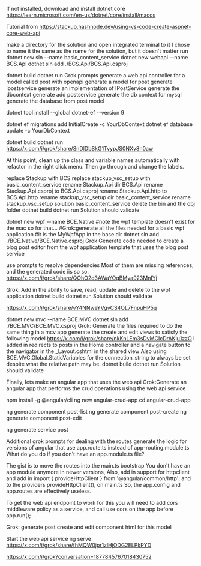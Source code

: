 
If not installed, download and install dotnet core
https://learn.microsoft.com/en-us/dotnet/core/install/macos

Tutorial from https://stackup.hashnode.dev/using-vs-code-create-aspnet-core-web-api

make a directory for the solution and open integrated terminal to it
I chose to name it the same as the name for the solution, but it doesn't matter
run 
dotnet new sln --name basic_content_service
dotnet new webapi --name BCS.Api
dotnet sln add ./BCS.Api/BCS.Api.csproj
<!-- If running in windows 
dotnet sln add .\BCS.Api\BCS.Api.csproj -->
dotnet build
dotnet run
Grok prompts
generate a web api controller for a model called post with openapi
generate a model for post
generate ipostservice
generate an implementation of IPostService
generate the dbcontext
generate add postservice
generate the db context for mysql
generate the database from post model

dotnet tool install --global dotnet-ef --version 9
<!--
https://learn.microsoft.com/en-us/answers/questions/2101715/how-to-fix-an-error-system-typeloadexception-in-an
This seems to make this stuff work
dotnet add package Mysql.Data --version 9.1.0
dotnet add package Mysql.EntityFrameworkCore --version 8.0.8
dotnet add package Microsoft.EntityFrameworkCore.Tools --version 8.0.8
-->
dotnet ef migrations add InitialCreate -c YourDbContext
dotnet ef database update -c YourDbContext
<!--
If you run into errors starting out, run
dotnet ef migrations remove
dotnet build
or if you want to start over run
dotnet ef database update 0
dotnet build
and then start at the beginning of the list of things to do for ef
If you want to revert to last successful migration over run
dotnet ef database update migration-name
dotnet build
-->
dotnet build
dotnet run
https://x.com/i/grok/share/SnDlDbSkG1TvypJS0NXv8h0aw

At this point, clean up the class and variable names automatically with refactor in the right click menu.
Then go through and change the labels.

replace Stackup with BCS
replace stackup_vsc_setup with basic_content_service
rename Stackup.Api dir BCS.Api
rename Stackup.Api.csproj to BCS.Api.csproj
rename Stackup.Api.http to BCS.Api.http
rename stackup_vsc_setup dir basic_content_service
rename stackup_vsc_setup solution basic_content_service
delete the bin and the obj folder
dotnet build
dotnet run
Solution should validate

dotnet new wpf --name BCE.Native
#note the wpf template doesn't exist for the mac so for that...
#Grok:generate all the files needed for a basic wpf application
#it is the MyWpfApp in the base dir
dotnet sln add ./BCE.Native/BCE.Native.csproj
Grok 
Generate code needed to create a blog post editor from the wpf application template that uses the blog post service

use prompts to resolve dependencies
Most of them are missing references, and the generated code iis so so.
https://x.com/i/grok/share/QOhO2d3AWaYOgBMya923MnIYj

Grok: Add in the ability to save, read, update and delete to the wpf application
dotnet build
dotnet run
Solution should validate

https://x.com/i/grok/share/vY4NNweYVgvCS4OL7FnpuHP5q

dotnet new mvc --name BCE.MVC
dotnet sln add ./BCE.MVC/BCE.MVC.csproj
Grok:
Generate the files required to do the same thing in a mcv app
generate the create and edit views to satisfy the following model
https://x.com/i/grok/share/nkKnLEm3sDvMCIcDrAKju1zzO
I added in redirects to posts in the Home controller and a navigate button to the navigator in the _Layout.cshtml in the shared view
Also using BCE.MVC.Global.StaticVariables for the connection_string to always be set despite what the relative path may be.
dotnet build
dotnet run
Solution should validate

Finally, lets make an angular app that uses the web api
Grok:Generate an angular app that performs the crud operations using the web api service

npm install -g @angular/cli
ng new angular-crud-app
cd angular-crud-app

ng generate component post-list
ng generate component post-create
ng generate component post-edit

ng generate service post

Additional grok prompts for dealing with the routes
generate the logic for versions of angular that use app.route.ts instead of app-routing.module.ts
What do you do if you don't have an app.module.ts file?

The gist is to move the routes into the main.ts bootstrap 
You don't have an app module anymore in newer versions,
Also, add in support for httpclient and add in 
import { provideHttpClient } from '@angular/common/http';
and to the providers
    provideHttpClient(), 
on main.ts
So, the app.config and app.routes are effectively useless. 

To get the web api endpoint to work for this you will need to add cors middleware policy as a service, and call use cors on the app before app.run(); 

Grok: generate post create and edit component html for this model

Start the web api service
ng serve
https://x.com/i/grok/share/fhMQW0jpr1zlHjODG2ELPkPYD

https://x.com/i/grok?conversation=1877845767018430752
